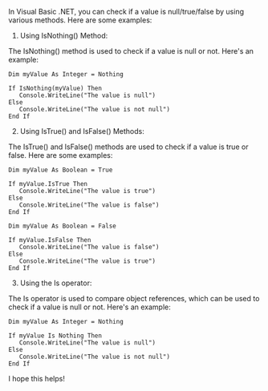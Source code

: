 In Visual Basic .NET, you can check if a value is null/true/false by using various methods. Here are some examples:

1. Using IsNothing() Method:

The IsNothing() method is used to check if a value is null or not. Here's an example:

```
Dim myValue As Integer = Nothing

If IsNothing(myValue) Then
   Console.WriteLine("The value is null")
Else
   Console.WriteLine("The value is not null")
End If
```

2. Using IsTrue() and IsFalse() Methods:

The IsTrue() and IsFalse() methods are used to check if a value is true or false. Here are some examples:

```
Dim myValue As Boolean = True

If myValue.IsTrue Then
   Console.WriteLine("The value is true")
Else
   Console.WriteLine("The value is false")
End If
```

```
Dim myValue As Boolean = False

If myValue.IsFalse Then
   Console.WriteLine("The value is false")
Else
   Console.WriteLine("The value is true")
End If
```

3. Using the Is operator:

The Is operator is used to compare object references, which can be used to check if a value is null or not. Here's an example:

```
Dim myValue As Integer = Nothing

If myValue Is Nothing Then
   Console.WriteLine("The value is null")
Else
   Console.WriteLine("The value is not null")
End If
```

I hope this helps!